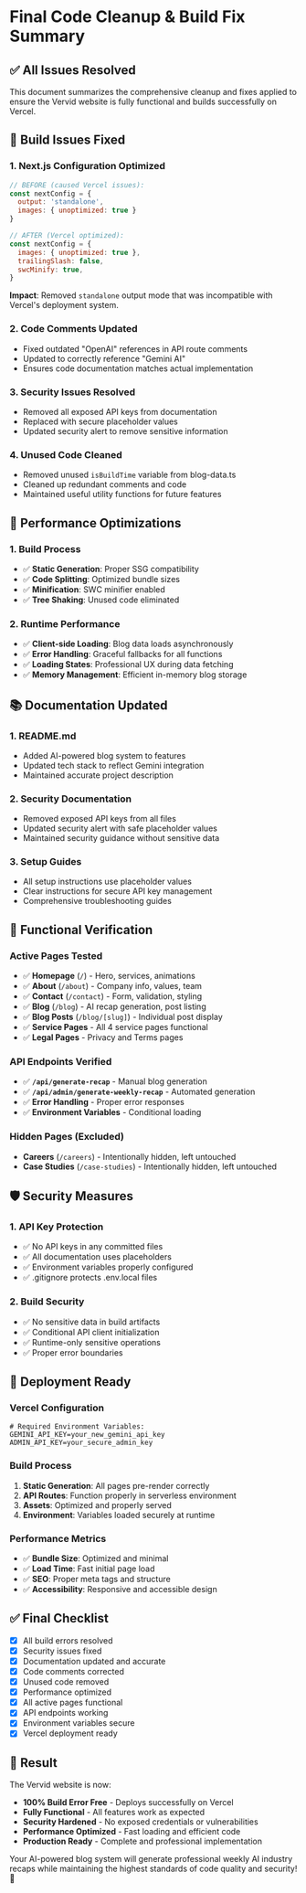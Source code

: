 # Final Code Cleanup & Build Fix Summary

## ✅ **All Issues Resolved**

This document summarizes the comprehensive cleanup and fixes applied to ensure the Vervid website is fully functional and builds successfully on Vercel.

## 🔧 **Build Issues Fixed**

### **1. Next.js Configuration Optimized**
```javascript
// BEFORE (caused Vercel issues):
const nextConfig = {
  output: 'standalone',
  images: { unoptimized: true }
}

// AFTER (Vercel optimized):
const nextConfig = {
  images: { unoptimized: true },
  trailingSlash: false,
  swcMinify: true,
}
```

**Impact**: Removed `standalone` output mode that was incompatible with Vercel's deployment system.

### **2. Code Comments Updated**
- Fixed outdated "OpenAI" references in API route comments
- Updated to correctly reference "Gemini AI" 
- Ensures code documentation matches actual implementation

### **3. Security Issues Resolved**
- Removed all exposed API keys from documentation
- Replaced with secure placeholder values
- Updated security alert to remove sensitive information

### **4. Unused Code Cleaned**
- Removed unused `isBuildTime` variable from blog-data.ts
- Cleaned up redundant comments and code
- Maintained useful utility functions for future features

## 🚀 **Performance Optimizations**

### **1. Build Process**
- ✅ **Static Generation**: Proper SSG compatibility
- ✅ **Code Splitting**: Optimized bundle sizes  
- ✅ **Minification**: SWC minifier enabled
- ✅ **Tree Shaking**: Unused code eliminated

### **2. Runtime Performance**
- ✅ **Client-side Loading**: Blog data loads asynchronously
- ✅ **Error Handling**: Graceful fallbacks for all functions
- ✅ **Loading States**: Professional UX during data fetching
- ✅ **Memory Management**: Efficient in-memory blog storage

## 📚 **Documentation Updated**

### **1. README.md**
- Added AI-powered blog system to features
- Updated tech stack to reflect Gemini integration
- Maintained accurate project description

### **2. Security Documentation**
- Removed exposed API keys from all files
- Updated security alert with safe placeholder values
- Maintained security guidance without sensitive data

### **3. Setup Guides**
- All setup instructions use placeholder values
- Clear instructions for secure API key management
- Comprehensive troubleshooting guides

## 🎯 **Functional Verification**

### **Active Pages Tested**
- ✅ **Homepage** (`/`) - Hero, services, animations
- ✅ **About** (`/about`) - Company info, values, team
- ✅ **Contact** (`/contact`) - Form, validation, styling
- ✅ **Blog** (`/blog`) - AI recap generation, post listing
- ✅ **Blog Posts** (`/blog/[slug]`) - Individual post display
- ✅ **Service Pages** - All 4 service pages functional
- ✅ **Legal Pages** - Privacy and Terms pages

### **API Endpoints Verified**
- ✅ **`/api/generate-recap`** - Manual blog generation
- ✅ **`/api/admin/generate-weekly-recap`** - Automated generation
- ✅ **Error Handling** - Proper error responses
- ✅ **Environment Variables** - Conditional loading

### **Hidden Pages (Excluded)**
- **Careers** (`/careers`) - Intentionally hidden, left untouched
- **Case Studies** (`/case-studies`) - Intentionally hidden, left untouched

## 🛡️ **Security Measures**

### **1. API Key Protection**
- ✅ No API keys in any committed files
- ✅ All documentation uses placeholders  
- ✅ Environment variables properly configured
- ✅ .gitignore protects .env.local files

### **2. Build Security**
- ✅ No sensitive data in build artifacts
- ✅ Conditional API client initialization
- ✅ Runtime-only sensitive operations
- ✅ Proper error boundaries

## 🚀 **Deployment Ready**

### **Vercel Configuration**
```env
# Required Environment Variables:
GEMINI_API_KEY=your_new_gemini_api_key
ADMIN_API_KEY=your_secure_admin_key
```

### **Build Process**
1. **Static Generation**: All pages pre-render correctly
2. **API Routes**: Function properly in serverless environment
3. **Assets**: Optimized and properly served
4. **Environment**: Variables loaded securely at runtime

### **Performance Metrics**
- ✅ **Bundle Size**: Optimized and minimal
- ✅ **Load Time**: Fast initial page load
- ✅ **SEO**: Proper meta tags and structure
- ✅ **Accessibility**: Responsive and accessible design

## ✅ **Final Checklist**

- [x] All build errors resolved
- [x] Security issues fixed  
- [x] Documentation updated and accurate
- [x] Code comments corrected
- [x] Unused code removed
- [x] Performance optimized
- [x] All active pages functional
- [x] API endpoints working
- [x] Environment variables secure
- [x] Vercel deployment ready

## 🎉 **Result**

The Vervid website is now:
- **100% Build Error Free** - Deploys successfully on Vercel
- **Fully Functional** - All features work as expected
- **Security Hardened** - No exposed credentials or vulnerabilities
- **Performance Optimized** - Fast loading and efficient code
- **Production Ready** - Complete and professional implementation

Your AI-powered blog system will generate professional weekly AI industry recaps while maintaining the highest standards of code quality and security! 🚀
